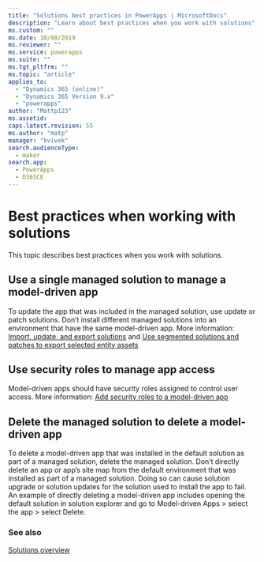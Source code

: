 ```yaml
---
title: "Solutions best practices in PowerApps | MicrosoftDocs"
description: "Learn about best practices when you work with solutions"
ms.custom: ""
ms.date: 10/08/2019
ms.reviewer: ""
ms.service: powerapps
ms.suite: ""
ms.tgt_pltfrm: ""
ms.topic: "article"
applies_to: 
  - "Dynamics 365 (online)"
  - "Dynamics 365 Version 9.x"
  - "powerapps"
author: "Mattp123"
ms.assetid: 
caps.latest.revision: 55
ms.author: "matp"
manager: "kvivek"
search.audienceType: 
  - maker
search.app: 
  - PowerApps
  - D365CE
---
```


# Best practices when working with solutions 
This topic describes best practices when you work with solutions. 

## Use a single managed solution to manage a model-driven app 
To update the app that was included in the managed solution, use update or patch solutions. Don’t install different managed solutions into an environment that have the same model-driven app. More information: [Import, update, and export solutions](import-update-export-solutions.md#update-solutions) and [Use segmented solutions and patches to export selected entity assets](use-segmented-solutions-patches-simplify-updates.md) 

## Use security roles to manage app access
Model-driven apps should have security roles assigned to control user access. More information: [Add security roles to a model-driven app](../model-driven-apps/share-model-driven-app.md#add-security-roles-to-the-app) 

## Delete the managed solution to delete a model-driven app 
To delete a model-driven app that was installed in the default solution as part of a managed solution, delete the managed solution. 
Don’t directly delete an app or app’s site map from the default environment that was installed as part of a managed solution. Doing so can cause solution upgrade or solution updates for the solution used to install the app to fail. An example of directly deleting a model-driven app includes opening the default solution in solution explorer and go to Model-driven Apps > select the app > select Delete.

### See also
[Solutions overview](solutions-overview.md)